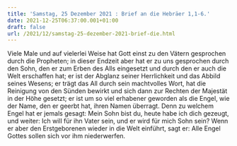 ```yaml
---
title: 'Samstag, 25 Dezember 2021 : Brief an die Hebräer 1,1-6.'
date: 2021-12-25T06:37:00.001+01:00
draft: false
url: /2021/12/samstag-25-dezember-2021-brief-die.html
---
```


Viele Male und auf vielerlei Weise hat Gott einst zu den Vätern gesprochen durch die Propheten; in dieser Endzeit aber hat er zu uns gesprochen durch den Sohn, den er zum Erben des Alls eingesetzt und durch den er auch die Welt erschaffen hat; er ist der Abglanz seiner Herrlichkeit und das Abbild seines Wesens; er trägt das All durch sein machtvolles Wort, hat die Reinigung von den Sünden bewirkt und sich dann zur Rechten der Majestät in der Höhe gesetzt; er ist um so viel erhabener geworden als die Engel, wie der Name, den er geerbt hat, ihren Namen überragt. Denn zu welchem Engel hat er jemals gesagt: Mein Sohn bist du, heute habe ich dich gezeugt, und weiter: Ich will für ihn Vater sein, und er wird für mich Sohn sein? Wenn er aber den Erstgeborenen wieder in die Welt einführt, sagt er: Alle Engel Gottes sollen sich vor ihm niederwerfen.